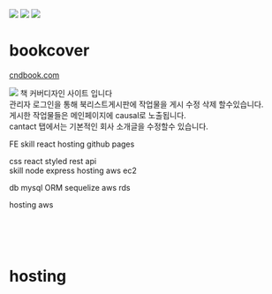 
<div>
  <img src="https://img.shields.io/github/stars/oktrees/bookcover"/>
  <img src="https://img.shields.io/github/issues/oktrees/bookcover"/>
  <img src="https://hits.seeyoufarm.com/api/count/incr/badge.svg?url=https%3A%2F%2Fgithub.com%2Foktrees&count_bg=%2379C83D&title_bg=%23555555&icon=&icon_color=%23E7E7E7&title=hits&edge_flat=false"/>  
</div>

# bookcover  

<a href="https://cndbook.com/">cndbook.com</a><br/>

<img src="https://img.shields.io/badge/-Node.js-339933?logo=Node.js"/>
책 커버디자인 사이트 입니다</br>
관리자 로그인을 통해 북리스트게시판에 작업물을 게시 수정 삭제 할수있습니다.<br/>
게시한 작업물들은 메인페이지에 causal로 노출됩니다.<br/>
cantact 탭에서는 기본적인 회사 소개글을 수정할수 있습니다. <br/>


FE 
  skill react
  hosting github pages

css react styled
rest api  
  skill node express
  hosting aws ec2
  
db 
  mysql ORM sequelize
  aws rds
  
  
hosting aws 






<br/>
<br/>
<br/>

# hosting
